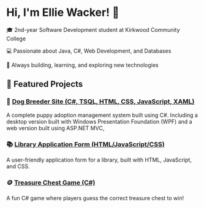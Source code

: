 <h1>Hi, I'm Ellie Wacker! 👋</h1>

🎓 2nd-year Software Development student at Kirkwood Community College

💻 Passionate about Java, C#, Web Development, and Databases

🚀 Always building, learning, and exploring new technologies

<h2>📂 Featured Projects</h2>

### 🐶 [Dog Breeder Site (C#, TSQL, HTML, CSS, JavaScript, XAML)](https://github.com/EllieWacker/DoodleDogs)
A complete puppy adoption management system built using C#. Including a desktop version built with Windows Presentation Foundation (WPF) and a web version built using ASP.NET MVC,

### 📚 [Library Application Form (HTML/JavaScript/CSS)](https://github.com/EllieWacker/html-library-application)  
A user-friendly application form for a library, built with HTML, JavaScript, and CSS.

### 🪙 [Treasure Chest Game (C#)](https://github.com/EllieWacker/TreasureGame)
A fun C# game where players guess the correct treasure chest to win!
